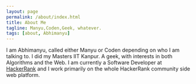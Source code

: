 ```yaml
---
layout: page
permalink: /about/index.html
title: About Me
tagline: Manyu,Coden,Geek, whatever.
tags: [about, Abhimanyu]
---
```


I am Abhimanyu, called either Manyu or Coden depending on who I am talking to.
I did my Masters IIT Kanpur.  A geek, with interests in both Algorithms and the Web.
I am currently a Software Developer at  [HackerRank](http://hackerrank.com/) and I
work primarily on the whole HackerRank community side web platform.



